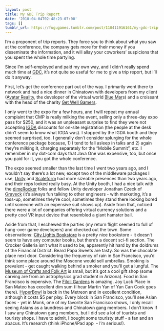 ```yaml
---
layout: post
title: My GDC Trip Report
date: '2010-04-04T02:48:23-07:00'
tags: []
tumblr_url: https://fugugames.tumblr.com/post/110411916161/my-gdc-trip-report
---
```

I’m a proponent of trip reports. They force you to think about what you saw at the conference, the company gets more for their money if you disseminate the information, and it will allay your coworkers’ suspicions that you spent the whole time partying.

Since I’m self-employed and paid my own way, and I didn’t really spend much time at [GDC](http://gdconf.com/), it’s not quite so useful for me to give a trip report, but I’ll do it anyway.

First, let’s get the conference part out of the way. I primarily went there to network and had a nice dinner in Chinatown with developers from my client ([Avatar Reality](http://avatar-reality.com/), the developer of the virtual world [Blue Mar](http://bluemars.com/)s) and a croissant with the head of the charity [Get Well Gamers](http://get-well-gamers.org/).

I only went to the expo for a few hours, and I will repeat my annual complaint that CMP is really milking the event, selling only a three-day expo pass for $250, and it was an unpleasant surprise to find they were not accepting [IGDA](http://igda.org/) discounts for on-site registration (the people at the desk didn’t seem to know what IGDA was). I stopped by the IGDA booth and they seemed surprised, too. I generally don’t consider splurging for the whole conference package because, 1) I tend to fall asleep in talks and 2) again they’re milking it, charging separately for the “Mobile Summit”, etc. I remember in my dot-com days that Java One was expensive, too, but once you paid for it, you got the whole conference.

The expo seemed smaller than the last time I went two years ago, and I wouldn’t say there’s a lot new, except two of the middleware packages I use, [Unity](http://unity3d.com/) and [Scaleform](http://scaleform.com/) had more sizeable presences than two years ago, and their reps looked really busy. At the Unity booth, I had a nice talk with the [dimeRocker](http://dimerocker.com/) folks and fellow Unity developer Jonathan Czeck of [Graveck](http://www.graveck.com/) (it’s always fun talking to other engineers - with marketing, it’s a toss-up, sometimes they’re cool, sometimes they stand there looking bored until someone with an expensive suit shows up). Aside from that, noticed there were a lot of companies offering virtual currency solutions and a pretty cool VR input device that resembled a giant hamster ball.

Aside from that, I eschewed the parties (my return flight seemed to full of hung-over game developers) and checked out the town. Some observations: [City Lights Bookstore](http://citylights.com/) is a pretty nice bookstore - it doesn’t seem to have any computer books, but there’s a decent sci-fi section. The Crocker Galleria isn’t what it used to be, apparently hit hard by the doldrums of the Financial District. Beard Papa Sweets are tasty. So was the chocolate place next door. Considering the frequency of rain in San Francisco, you’d think some place around the Moscone would sell umbrellas. Smoking is prevalent - get caught walking behind a smoker and you’ll get a lungful. The [Museum of Crafts and Folk Art](http://www.mocfa.org/) is small, but it’s got a cool gift shop (some carving are from an astrophysics grad student in Arizona). Food in San Francisco is expensive. The [Filoli Gardens](http://filoli.org/) is amazing. Joy Luck Place in San Mateo has excellent dim sum (I hear Martin Yan of Yan Can Cook goes there). [HyperBowl](http://hyperbowl3d.com/) is back in the Metreon and in excellent condition, although it costs $5 per play. Every block in San Francisco, you’ll see Asian faces - yet in Monk, one of my favorite San Francisco shows, I only recall seeing Asians as a laundress and Chinatown gang members. I don’t know if I saw any Chinatown gang members, but I did see a lot of tourists and touristy shops. I have to admit, I bought some touristy stuff - a fan and an abacus. It’s research (think iPhone/iPad app&nbsp; - I’m serious!).


